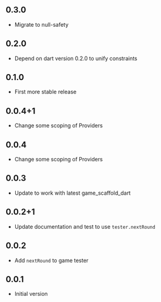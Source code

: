 ## 0.3.0

- Migrate to null-safety

## 0.2.0

- Depend on dart version 0.2.0 to unify constraints

## 0.1.0

- First more stable release

## 0.0.4+1

- Change some scoping of Providers
  
## 0.0.4

- Change some scoping of Providers

## 0.0.3

- Update to work with latest game_scaffold_dart

## 0.0.2+1

- Update documentation and test to use `tester.nextRound`

## 0.0.2

- Add `nextRound` to game tester
  
## 0.0.1

- Initial version

